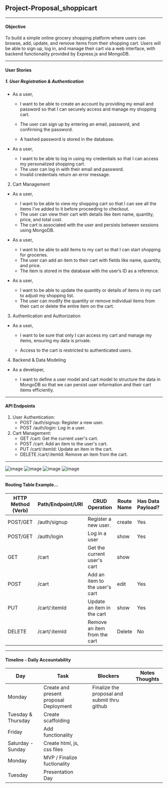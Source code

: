 ## Project-Proposal_shoppicart

---

#### Objective

To build a simple online grocery shopping platform where users can browse, add, update, and remove items from their shopping cart. Users will be able to sign up, log in, and manage their cart via a web interface, with backend functionality provided by Express.js and MongoDB.

---

#### User Stories

##### 1. User Registration & Authentication

- As a user,

  - I want to be able to create an account by providing my email and password so that I can securely access and manage my shopping cart.

  - The user can sign up by entering an email, password, and confirming the password.
  - A hashed password is stored in the database.

- As a user,
  - I want to be able to log in using my credentials so that I can access my personalized shopping cart.
  - The user can log in with their email and password.
  - Invalid credentials return an error message.

2. Cart Management

- As a user,

  - I want to be able to view my shopping cart so that I can see all the items I’ve added to it before proceeding to checkout.
  - The user can view their cart with details like item name, quantity, price, and total cost.
  - The cart is associated with the user and persists between sessions using MongoDB.

- As a user,
  - I want to be able to add items to my cart so that I can start shopping for groceries.
  - The user can add an item to their cart with fields like name, quantity, and price.
  - The item is stored in the database with the user’s ID as a reference.
- As a user,
  - I want to be able to update the quantity or details of items in my cart to adjust my shopping list.
  - The user can modify the quantity or remove individual items from their cart or delete the entire item on the cart.

3. Authentication and Authorization

- As a user,

  - I want to be sure that only I can access my cart and manage my items, ensuring my data is private.

  - Access to the cart is restricted to authenticated users.

4. Backend & Data Modeling

- As a developer,

  - I want to define a user model and cart model to structure the data in MongoDB so that we can persist user information and their cart items efficiently.

---

#### API Endpoints

1. User Authentication:
   - POST /auth/signup: Register a new user.
   - POST /auth/login: Log in a user.
2. Cart Management:
   - GET /cart: Get the current user's cart.
   - POST /cart: Add an item to the user's cart.
   - PUT /cart/:itemId: Update an item in the cart.
   - DELETE /cart/:itemId: Remove an item from the cart.

---

![image](./Screenshot%202024-11-22%20at%204.55.21 PM.png)
![image](./Screenshot%202024-11-23%20at%209.59.26 PM.png)
![image](./Screenshot%202024-11-23%20at%209.59.13 PM.png)
![image](./Screenshot%202024-11-23%20at%209.58.50 PM.png)

---

#### Routing Table Example…

| HTTP Method (Verb) | Path/Endpoint/URI | CRUD Operation                 | Route Name | Has Data Payload? | Purpose | Render/Redirect Action |
| ------------------ | ----------------- | ------------------------------ | ---------- | ----------------- | ------- | ---------------------- |
| POST/GET           | /auth/signup      | Register a new user.           | create     | Yes               |
| POST/GET           | /auth/login       | Log in a user                  | show       | Yes               |         |                        |
| GET                | /cart             | Get the current user's cart    | show       |                   |         |                        |
| POST               | /cart             | Add an item to the user's cart | edit       | Yes               |         |                        |
| PUT                | /cart/:itemId     | Update an item in the cart     | show       | Yes               |         |                        |
| DELETE             | /cart/:itemId     | Remove an item from the cart   | Delete     | No                |         |                        |

---

#### Timeline - Daily Accountability

| Day                |     | Task                                   |     | Blockers                                     |     | Notes Thoughts |
| ------------------ | --- | -------------------------------------- | --- | -------------------------------------------- | --- | -------------- |
| Monday             |     | Create and present proposal Deployment |     | Finalize the proposal and submit thru github |
| Tuesday & Thursday |     | Create scaffolding                     |     |                                              |     |                |
| Friday             |     | Add functionality                      |     |                                              |     |                |
| Saturday - Sunday  |     | Create html, js, css files             |     |                                              |     |                |
| Monday             |     | MVP / Finalize fuctionality            |     |                                              |     |                |
| Tuesday            |     | Presentation Day                       |     |                                              |     |                |
